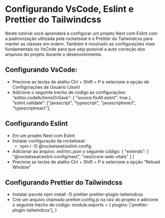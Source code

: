 # Configurando VsCode, Eslint e Prettier do Tailwindcss 
Neste tutorial você aprenderá a configurar um projeto Next com Eslint com a padronização utilizada pela rocketseat e o Prettier do Tailwindcss
para manter as classes em ordem. Também é mostrado as configurações mais fundamentais no VsCode para que seja possível a auto correção dos arquivos do projeto durante o desenvolvimento.

## Configurando VsCode:
- Precione as teclas de atalho Ctrl + Shift + P e selecione a opção de Configurações de Usuário (Json)
- Adicione o seguinte trecho de código as configurações:
"editor.codeActionsOnSave": {
        "source.fixAll.eslint": true
    },
"eslint.validate": ["javascript", "typescript", "javascriptreact", "typescriptreact"],

## Configurando Eslint
- Em um projeto Next com Eslint
- Instalar configuração da rocketseat:
   - npm i -D @rocketseat/eslint-config
- Adicionar ao arquivo .eslintrc.json o seguinte código:
{
  "extends": [
    "@rocketseat/eslint-config/next", 
    "next/core-web-vitals"
  ]
}
- Precione as teclas de atalho Ctrl + Shift + P e selecione a opção "Reload Window"

## Configurando Prettier do Tailwindcss
- Instalar pacote
    npm install -D prettier prettier-plugin-tailwindcss
- Crie um arquivo chamado prettier.config.js na raiz do projeto e adicione o seguinte trecho de código:
module.exports = {
  plugins: ['prettier-plugin-tailwindcss'],
}